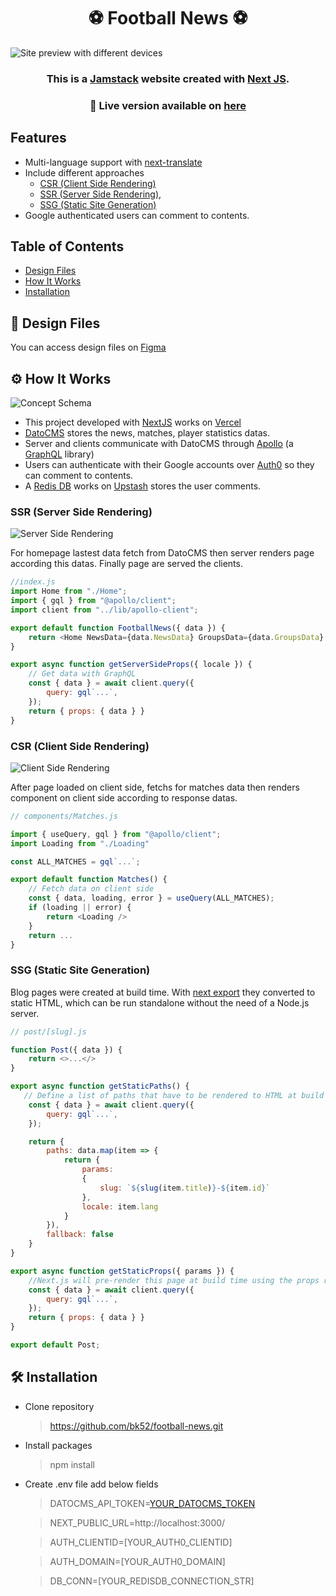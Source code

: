 <h1 align=center> ⚽ Football News ⚽ </h1>

![Site preview with different devices](https://www.datocms-assets.com/58055/1637739554-devices.png)

<h3 align=center>This is a <a href='https://jamstack.org/' target='_blank'>Jamstack</a> website created with <a href='https://nextjs.org' target='_blank'>Next JS</a>.</h3>
<h3 align=center>🔴 Live version available on <a href='https://football-news-snowy.vercel.app/' target='_blank'>here</a></h3>

## Features
- Multi-language support with [next-translate](https://github.com/vinissimus/next-translate)
- Include different approaches 
  - [CSR (Client Side Rendering)](#csr)
  - [SSR (Server Side Rendering)](#ssr), 
  - [SSG (Static Site Generation)](#ssg)
- Google authenticated users can comment to contents.

## Table of Contents
* [Design Files](#designfiles)
* [How It Works](#howitworks)
* [Installation](#install)

## 📐 Design Files <span id="designfiles"></span>

 You can access design files on [Figma](https://www.figma.com/file/1vEIi8WwGmenYVrHeaAYNT/FootballNews)

## ⚙ How It Works <span id="howitworks"></span>

![Concept Schema](https://www.datocms-assets.com/58055/1637739534-schemas1.jpg)

- This project developed with [NextJS](https://nextjs.org/) works on [Vercel](https://vercel.com/)
- [DatoCMS](https://www.datocms.com/) stores the news, matches, player statistics datas.
- Server and clients communicate with DatoCMS through [Apollo](https://www.apollographql.com/) (a [GraphQL](https://graphql.org/) library)
- Users can authenticate with their Google accounts over [Auth0](https://auth0.com/) so they can comment to contents.
- A [Redis DB](https://redis.io/) works on [Upstash](https://upstash.com/) stores the user comments.

### SSR (Server Side Rendering) <span id="ssr"></span>

![Server Side Rendering](https://www.datocms-assets.com/58055/1637739542-schemas2.jpg)

For homepage lastest data fetch from DatoCMS then server renders page according this datas. Finally page are served the clients.

```javascript
//index.js
import Home from "./Home";
import { gql } from "@apollo/client";
import client from "../lib/apollo-client";

export default function FootballNews({ data }) {
    return <Home NewsData={data.NewsData} GroupsData={data.GroupsData} PlayerData={data.PlayerData} />
}

export async function getServerSideProps({ locale }) {
    // Get data with GraphQL
    const { data } = await client.query({
        query: gql`...`,
    });
    return { props: { data } }
}    
```

### CSR (Client Side Rendering) <span id="csr"></span>

![Client Side Rendering](https://www.datocms-assets.com/58055/1637739547-schemas3.jpg)

After page loaded on client side, fetchs for matches data then renders component on client side according to response datas.

```javascript
// components/Matches.js

import { useQuery, gql } from "@apollo/client";
import Loading from "./Loading"

const ALL_MATCHES = gql`...`;

export default function Matches() {
    // Fetch data on client side
    const { data, loading, error } = useQuery(ALL_MATCHES);
    if (loading || error) {
        return <Loading />
    }
    return ...
}
```

### SSG (Static Site Generation) <span id="ssg"></span>

Blog pages were created at build time. With [next export](https://nextjs.org/docs/advanced-features/static-html-export) they converted to static HTML, which can be run standalone without the need of a Node.js server.

```javascript
// post/[slug].js

function Post({ data }) {
    return <>...</>
}

export async function getStaticPaths() {
   // Define a list of paths that have to be rendered to HTML at build time
    const { data } = await client.query({
        query: gql`...`,
    });

    return {
        paths: data.map(item => {
            return {
                params:
                {
                    slug: `${slug(item.title)}-${item.id}`
                },
                locale: item.lang
            }
        }),
        fallback: false
    }
}

export async function getStaticProps({ params }) {
    //Next.js will pre-render this page at build time using the props returned by getStaticProps.
    const { data } = await client.query({
        query: gql`...`,
    });
    return { props: { data } }
}

export default Post;
```

## 🛠 Installation  <span id="install"></span>

- Clone repository
  > https://github.com/bk52/football-news.git
- Install packages
  > npm install
- Create .env file add below fields
  > DATOCMS_API_TOKEN=[YOUR_DATOCMS_TOKEN](https://www.datocms.com/docs/content-management-api/authentication)
  
  > NEXT_PUBLIC_URL=http://localhost:3000/
 
  > AUTH_CLIENTID=[YOUR_AUTH0_CLIENTID]
  
  > AUTH_DOMAIN=[YOUR_AUTH0_DOMAIN]
  
  > DB_CONN=[YOUR_REDISDB_CONNECTION_STR]


